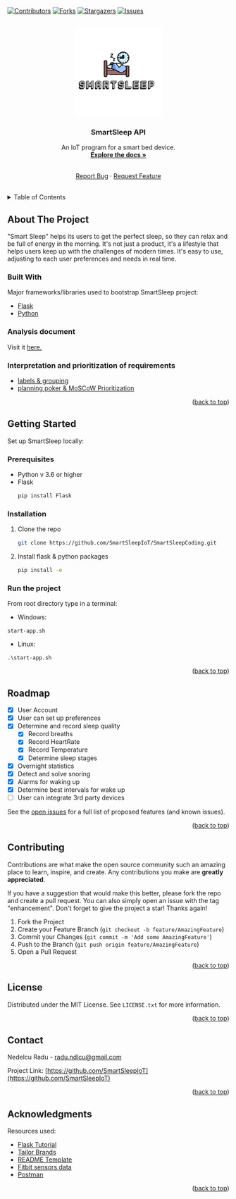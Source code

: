 
<!-- PROJECT SHIELDS -->
<!--
*** I'm using markdown "reference style" links for readability.
*** Reference links are enclosed in brackets [ ] instead of parentheses ( ).
*** See the bottom of this document for the declaration of the reference variables
*** for contributors-url, forks-url, etc. This is an optional, concise syntax you may use.
*** https://www.markdownguide.org/basic-syntax/#reference-style-links
-->
[![Contributors][contributors-shield]][contributors-url]
[![Forks][forks-shield]][forks-url]
[![Stargazers][stars-shield]][stars-url]
[![Issues][issues-shield]][issues-url]




<!-- PROJECT LOGO -->
<br />
<div align="center">
  <a href="https://github.com/SmartSleepIoT">
    <img src="Images/LogoSample_ByTailorBrands.jpg" alt="Logo" width="200" height="200">
  </a>

  <h3 align="center">SmartSleep API</h3>

  <p align="center">
    An IoT program for a smart bed device. 
    <br />
    <a href="https://docs.google.com/document/d/1VP0sfX9SmfXIrkstNCi3iEgfoAUV0fd1uXmyn17H-WI/edit"><strong>Explore the docs »</strong></a>
    <br />
    <br />
    <p>
    <a href="https://github.com/othneildrew/Best-README-Template/issues">Report Bug</a>
    ·
    <a href="https://github.com/othneildrew/Best-README-Template/issues">Request Feature</a>
  </p>
  <br/>
</div>



<!-- TABLE OF CONTENTS -->
<details>
  <summary>Table of Contents</summary>
  <ol>
    <li>
      <a href="#about-the-project">About The Project</a>
      <ul>
        <li><a href="#built-with">Built With</a></li>
        <li><a href="#analysis-document">Analisys document</a></li>
        <li><a href="#interpretation-and-prioritization-of-requirements">Interpretation and prioritization of requirements</a> </li>
      </ul>
    </li>
    <li>
      <a href="#getting-started">Getting Started</a>
      <ul>
        <li><a href="#prerequisites">Prerequisites</a></li>
        <li><a href="#installation">Installation</a></li>
        <li><a href="#run-the-project">Run the project</a></li>
      </ul>
    </li>
    <li><a href="#roadmap">Roadmap</a></li>
    <li><a href="#contributing">Contributing</a></li>
    <li><a href="#license">License</a></li>
    <li><a href="#contact">Contact</a></li>
    <li><a href="#acknowledgments">Acknowledgments</a></li>
  </ol>
</details>



<!-- ABOUT THE PROJECT -->
## About The Project

"Smart Sleep" helps its users to get the perfect sleep, so they can relax and be full of energy in the morning. It's not just a product, it's a lifestyle that helps users keep up with the challenges of modern times. It's easy to use, adjusting to each user preferences and needs in real time.




### Built With

Major frameworks/libraries used to bootstrap SmartSleep project:

* [Flask](https://flask.palletsprojects.com/en/2.0.x/)
* [Python](https://www.python.org/)

### Analysis document
Visit it [here.](https://docs.google.com/document/d/1VP0sfX9SmfXIrkstNCi3iEgfoAUV0fd1uXmyn17H-WI/edit?usp=sharing)

### Interpretation and prioritization of requirements
* [labels & grouping](https://github.com/SmartSleepIoT/SmartSleepCoding/issues)
* [planning poker & MoSCoW Prioritization](https://github.com/SmartSleepIoT/SmartSleepCoding/projects/1)

<p align="right">(<a href="#top">back to top</a>)</p>

<!-- GETTING STARTED -->
## Getting Started

Set up SmartSleep locally:

### Prerequisites

*  Python v 3.6 or higher
* Flask
  ```sh
  pip install Flask
  ```

### Installation

1. Clone the repo
   ```sh
   git clone https://github.com/SmartSleepIoT/SmartSleepCoding.git
   ```
2. Install flask & python packages
   ```sh
   pip install -e
   ```

### Run the project
From root directory type in a terminal:
* Windows:
```shell script
start-app.sh
```
* Linux:
 ```shell script
.\start-app.sh
```

<p align="right">(<a href="#top">back to top</a>)</p>



<!-- ROADMAP -->
## Roadmap

- [x] User Account
- [x] User can set up preferences
- [x] Determine and record sleep quality
     - [x] Record breaths
     - [x] Record HeartRate
     - [x] Record Temperature
     - [X] Determine sleep stages
      
- [X] Overnight statistics
- [x] Detect and solve snoring
- [x] Alarms for waking up
- [X] Determine best intervals for wake up
- [ ] User can integrate 3rd party devices

See the [open issues](https://github.com/SmartSleepIoT/SmartSleepCoding/issues) for a full list of proposed features (and known issues).

<p align="right">(<a href="#top">back to top</a>)</p>



<!-- CONTRIBUTING -->
## Contributing

Contributions are what make the open source community such an amazing place to learn, inspire, and create. Any contributions you make are **greatly appreciated**.

If you have a suggestion that would make this better, please fork the repo and create a pull request. You can also simply open an issue with the tag "enhancement".
Don't forget to give the project a star! Thanks again!

1. Fork the Project
2. Create your Feature Branch (`git checkout -b feature/AmazingFeature`)
3. Commit your Changes (`git commit -m 'Add some AmazingFeature'`)
4. Push to the Branch (`git push origin feature/AmazingFeature`)
5. Open a Pull Request

<p align="right">(<a href="#top">back to top</a>)</p>



<!-- LICENSE -->
## License

Distributed under the MIT License. See `LICENSE.txt` for more information.

<p align="right">(<a href="#top">back to top</a>)</p>



<!-- CONTACT -->
## Contact

Nedelcu Radu - radu.ndlcu@gmail.com

Project Link: [https://github.com/SmartSleepIoT](https://github.com/SmartSleepIoT)

<p align="right">(<a href="#top">back to top</a>)</p>



<!-- ACKNOWLEDGMENTS -->
## Acknowledgments

Resources used:

* [Flask Tutorial](https://flask.palletsprojects.com/en/2.0.x/tutorial/)
* [Tailor Brands](https://studio.tailorbrands.com/brands/)
* [README Template](https://github.com/othneildrew/Best-README-Template)
* [Fitbit sensors data](https://www.fitbit.com/global/eu/home)
* [Postman](https://www.postman.com/)

<p align="right">(<a href="#top">back to top</a>)</p>



<!-- MARKDOWN LINKS & IMAGES -->
<!-- https://www.markdownguide.org/basic-syntax/#reference-style-links -->
[contributors-shield]: https://img.shields.io/github/contributors/othneildrew/Best-README-Template.svg?style=for-the-badge
[contributors-url]: https://github.com/SmartSleepIoT/SmartSleepCoding/graphs/contributors
[forks-shield]: https://img.shields.io/github/forks/othneildrew/Best-README-Template.svg?style=for-the-badge
[forks-url]: https://github.com/SmartSleepIoT/SmartSleepCoding/network/members
[stars-shield]: https://img.shields.io/github/stars/othneildrew/Best-README-Template.svg?style=for-the-badge
[stars-url]: https://github.com/SmartSleepIoT/SmartSleepCoding/stargazers
[issues-shield]: https://img.shields.io/github/issues/othneildrew/Best-README-Template.svg?style=for-the-badge
[issues-url]: https://github.com/SmartSleepIoT/SmartSleepCoding/issues
[license-shield]: https://img.shields.io/github/license/othneildrew/Best-README-Template.svg?style=for-the-badge
[license-url]: https://github.com/othneildrew/Best-README-Template/blob/master/LICENSE.txt
[linkedin-shield]: https://img.shields.io/badge/-LinkedIn-black.svg?style=for-the-badge&logo=linkedin&colorB=555
[product-screenshot]: images/screenshot.png



